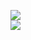 [![](https://img.shields.io/badge/Made%20With-Github%20Spray-lightgrey.svg?style=for-the-badge&logo=github)](https://github.com/Annihil/github-spray#19002)  
[![](https://i.imgur.com/2DrTn0Z.gif)](https://github.com/Annihil/github-spray)